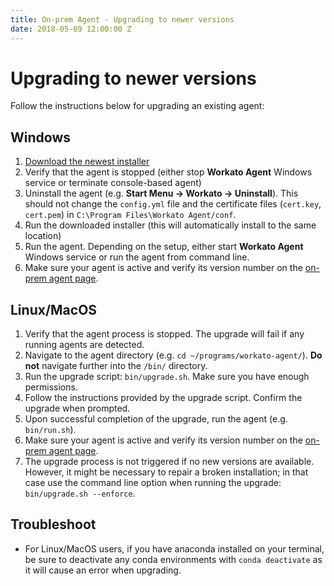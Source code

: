 ```yaml
---
title: On-prem Agent - Upgrading to newer versions
date: 2018-05-09 12:00:00 Z
---
```


# Upgrading to newer versions
Follow the instructions below for upgrading an existing agent:

## Windows
1. [Download the newest installer](/on-prem/agents/setup.md)
2. Verify that the agent is stopped (either stop **Workato Agent** Windows service or terminate console-based agent)
3. Uninstall the agent (e.g.  **Start Menu &rarr; Workato &rarr; Uninstall**). This should not change the `config.yml` file and the certificate files (`cert.key`, `cert.pem`) in `C:\Program Files\Workato Agent/conf`.
4. Run the downloaded installer (this will automatically install to the same location)
5. Run the agent. Depending on the setup, either start **Workato Agent** Windows service or run the agent from command line.
6. Make sure your agent is active and verify its version number on the [on-prem agent page](https://www.workato.com/on_prem_groups).

## Linux/MacOS
1. Verify that the agent process is stopped. The upgrade will fail if any running agents are detected.
2. Navigate to the agent directory (e.g. `cd ~/programs/workato-agent/`). **Do not** navigate further into the `/bin/` directory.
3. Run the upgrade script: `bin/upgrade.sh`. Make sure you have enough permissions.
4. Follow the instructions provided by the upgrade script. Confirm the upgrade when prompted.
5. Upon successful completion of the upgrade, run the agent (e.g. `bin/run.sh`).
6. Make sure your agent is active and verify its version number on the [on-prem agent page](https://www.workato.com/on_prem_groups).
7. The upgrade process is not triggered if no new versions are available. However, it might be necessary to repair a broken installation; in that case use the command line option when running the upgrade: `bin/upgrade.sh --enforce`.

## Troubleshoot
- For Linux/MacOS users, if you have anaconda installed on your terminal, be sure to deactivate any conda environments with `conda deactivate` as it will cause an error when upgrading. 
